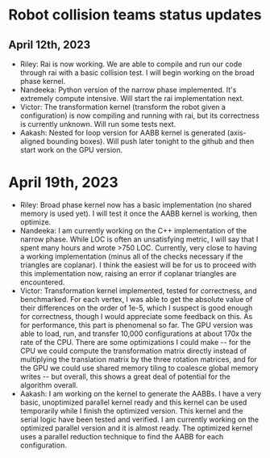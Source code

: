 # Robot collision teams status updates

## April 12th, 2023

- Riley: Rai is now working. We are able to compile and run our code through rai with a basic collision test. I will begin working on the broad phase kernel.
- Nandeeka: Python version of the narrow phase implemented. It's extremely compute intensive. Will start the rai implementation next.
- Victor: The transformation kernel (transform the robot given a configuration) is now compiling and running with rai, but its correctness is currently unknown. Will run some tests next.
- Aakash: Nested for loop version for AABB kernel is generated (axis-aligned bounding boxes). Will push later tonight to the github and then start work on the GPU version.

# April 19th, 2023

- Riley: Broad phase kernel now has a basic implementation (no shared memory is used yet). I will test it once the AABB kernel is working, then optimize.
- Nandeeka: I am currently working on the C++ implementation of the narrow phase. While LOC is often an unsatisfying metric, I will say that I spent many hours and wrote >750 LOC. Currently, very close to having a working implementation (minus all of the checks necessary if the triangles are coplanar). I think the easiest will be for us to proceed with this implementation now, raising an error if coplanar triangles are encountered.
- Victor: Transformation kernel implemented, tested for correctness, and benchmarked. For each vertex, I was able to get the absolute value of their differences on the order of 1e-5, which I suspect is good enough for correctness, though I would appreciate some feedback on this. As for performance, this part is phenomenal so far. The GPU version was able to load, run, and transfer 10,000 configurations at about 170x the rate of the CPU. There are some optimizations I could make -- for the CPU we could compute the transformation matrix directly instead of multiplying the translation matrix by the three rotation matrices, and for the GPU we could use shared memory tiling to coalesce global memory writes -- but overall, this shows a great deal of potential for the algorithm overall.
- Aakash: I am working on the kernel to generate the AABBs. I have a very basic, unoptimized parallel kernel ready and this kernel can be used temporarily while I finish the optimized version. This kernel and the serial logic have been tested and verified. I am currently working on the optimized parallel version and it is almost ready. The optimized kernel uses a parallel reduction technique to find the AABB for each configuration. 
